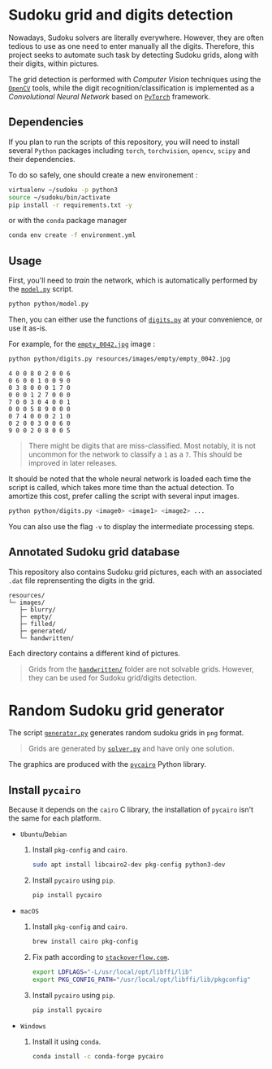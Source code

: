 # Sudoku grid and digits detection

Nowadays, Sudoku solvers are literally everywhere. However, they are often tedious to use as one need to enter manually all the digits. Therefore, this project seeks to automate such task by detecting Sudoku grids, along with their digits, within pictures.

The grid detection is performed with *Computer Vision* techniques using the [`OpenCV`](https://opencv.org/) tools, while the digit recognition/classification is implemented as a *Convolutional Neural Network* based on [`PyTorch`](https://pytorch.org/) framework.

## Dependencies

If you plan to run the scripts of this repository, you will need to install several `Python` packages including `torch`, `torchvision`, `opencv`, `scipy` and their dependencies.

To do so safely, one should create a new environement :

```bash
virtualenv ~/sudoku -p python3
source ~/sudoku/bin/activate
pip install -r requirements.txt -y
```

or with the `conda` package manager

```bash
conda env create -f environment.yml
```

## Usage

First, you'll need to *train* the network, which is automatically performed by the [`model.py`](python/model.py) script.

```bash
python python/model.py
```

Then, you can either use the functions of [`digits.py`](python/digits.py) at your convenience, or use it as-is.

For example, for the [`empty_0042.jpg`](resources/images/empty/empty_0042.jpg) image :

```bash
python python/digits.py resources/images/empty/empty_0042.jpg
```

```
4 0 0 8 0 2 0 0 6
0 6 0 0 1 0 0 9 0
0 3 8 0 0 0 1 7 0
0 0 0 1 2 7 0 0 0
7 0 0 3 0 4 0 0 1
0 0 0 5 8 9 0 0 0
0 7 4 0 0 0 2 1 0
0 2 0 0 3 0 0 6 0
9 0 0 2 0 8 0 0 5
```

> There might be digits that are miss-classified. Most notably, it is not uncommon for the network to classify a `1` as a `7`. This should be improved in later releases.

It should be noted that the whole neural network is loaded each time the script is called, which takes more time than the actual detection. To amortize this cost, prefer calling the script with several input images.

```bash
python python/digits.py <image0> <image1> <image2> ...
```

You can also use the flag `-v` to display the intermediate processing steps.

## Annotated Sudoku grid database

This repository also contains Sudoku grid pictures, each with an associated `.dat` file reprensenting the digits in the grid.

```
resources/
└─ images/
   ├─ blurry/
   ├─ empty/
   ├─ filled/
   ├─ generated/
   └─ handwritten/
```

Each directory contains a different kind of pictures.

> Grids from the [`handwritten/`](resources/images/handwritten/) folder are not solvable grids. However, they can be used for Sudoku grid/digits detection.

# Random Sudoku grid generator

The script [`generator.py`](python/generator.py) generates random sudoku grids in `png` format.

> Grids are generated by [`solver.py`](python/solver.py) and have only one solution.

The graphics are produced with the [`pycairo`](https://github.com/pygobject/pycairo) Python library.

## Install `pycairo`

Because it depends on the `cairo` C library, the installation of `pycairo` isn't the same for each platform.

* `Ubuntu`/`Debian`
    1. Install `pkg-config` and `cairo`.

        ```bash
        sudo apt install libcairo2-dev pkg-config python3-dev
        ```

    2. Install `pycairo` using `pip`.

        ```bash
        pip install pycairo
        ```

* `macOS`
    1. Install `pkg-config` and `cairo`.

        ```bash
        brew install cairo pkg-config
        ```

    2. Fix path according to [`stackoverflow.com`](https://stackoverflow.com/questions/55973489/trouble-installing-pycairo-through-pip3).

        ```bash
        export LDFLAGS="-L/usr/local/opt/libffi/lib"
        export PKG_CONFIG_PATH="/usr/local/opt/libffi/lib/pkgconfig"
        ```

    3. Install `pycairo` using `pip`.

        ```bash
        pip install pycairo
        ```

* `Windows`
    1. Install it using `conda`.

        ```bash
        conda install -c conda-forge pycairo
        ```
